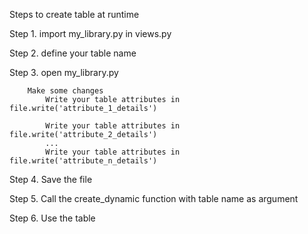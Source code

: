 Steps to create table at runtime 


Step 1. import my_library.py in views.py 

Step 2. define your table name

Step 3. open my_library.py
		
		Make some changes 
			Write your table attributes in file.write('attribute_1_details')

			Write your table attributes in file.write('attribute_2_details')
			...
			Write your table attributes in file.write('attribute_n_details')

Step 4. Save the file

Step 5. Call the create_dynamic function with table name as argument

Step 6. Use the table